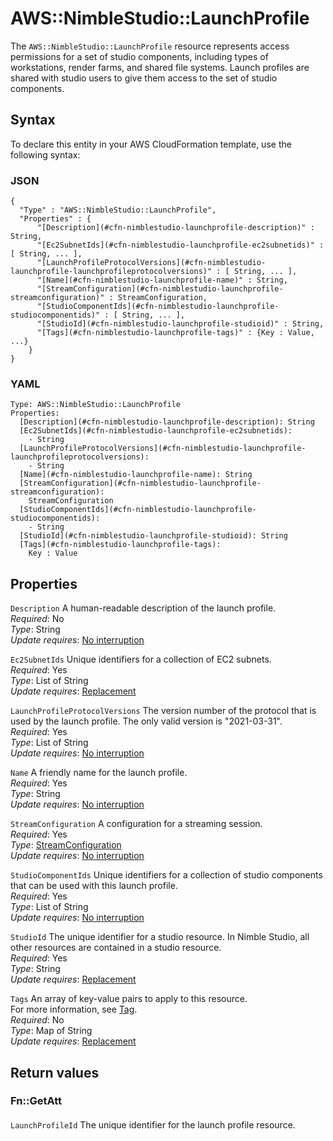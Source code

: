 # AWS::NimbleStudio::LaunchProfile<a name="aws-resource-nimblestudio-launchprofile"></a>

The `AWS::NimbleStudio::LaunchProfile` resource represents access permissions for a set of studio components, including types of workstations, render farms, and shared file systems\. Launch profiles are shared with studio users to give them access to the set of studio components\.

## Syntax<a name="aws-resource-nimblestudio-launchprofile-syntax"></a>

To declare this entity in your AWS CloudFormation template, use the following syntax:

### JSON<a name="aws-resource-nimblestudio-launchprofile-syntax.json"></a>

```
{
  "Type" : "AWS::NimbleStudio::LaunchProfile",
  "Properties" : {
      "[Description](#cfn-nimblestudio-launchprofile-description)" : String,
      "[Ec2SubnetIds](#cfn-nimblestudio-launchprofile-ec2subnetids)" : [ String, ... ],
      "[LaunchProfileProtocolVersions](#cfn-nimblestudio-launchprofile-launchprofileprotocolversions)" : [ String, ... ],
      "[Name](#cfn-nimblestudio-launchprofile-name)" : String,
      "[StreamConfiguration](#cfn-nimblestudio-launchprofile-streamconfiguration)" : StreamConfiguration,
      "[StudioComponentIds](#cfn-nimblestudio-launchprofile-studiocomponentids)" : [ String, ... ],
      "[StudioId](#cfn-nimblestudio-launchprofile-studioid)" : String,
      "[Tags](#cfn-nimblestudio-launchprofile-tags)" : {Key : Value, ...}
    }
}
```

### YAML<a name="aws-resource-nimblestudio-launchprofile-syntax.yaml"></a>

```
Type: AWS::NimbleStudio::LaunchProfile
Properties:
  [Description](#cfn-nimblestudio-launchprofile-description): String
  [Ec2SubnetIds](#cfn-nimblestudio-launchprofile-ec2subnetids):
    - String
  [LaunchProfileProtocolVersions](#cfn-nimblestudio-launchprofile-launchprofileprotocolversions):
    - String
  [Name](#cfn-nimblestudio-launchprofile-name): String
  [StreamConfiguration](#cfn-nimblestudio-launchprofile-streamconfiguration):
    StreamConfiguration
  [StudioComponentIds](#cfn-nimblestudio-launchprofile-studiocomponentids):
    - String
  [StudioId](#cfn-nimblestudio-launchprofile-studioid): String
  [Tags](#cfn-nimblestudio-launchprofile-tags):
    Key : Value
```

## Properties<a name="aws-resource-nimblestudio-launchprofile-properties"></a>

`Description` <a name="cfn-nimblestudio-launchprofile-description"></a>
A human\-readable description of the launch profile\.  
_Required_: No  
_Type_: String  
_Update requires_: [No interruption](https://docs.aws.amazon.com/AWSCloudFormation/latest/UserGuide/using-cfn-updating-stacks-update-behaviors.html#update-no-interrupt)

`Ec2SubnetIds` <a name="cfn-nimblestudio-launchprofile-ec2subnetids"></a>
Unique identifiers for a collection of EC2 subnets\.  
_Required_: Yes  
_Type_: List of String  
_Update requires_: [Replacement](https://docs.aws.amazon.com/AWSCloudFormation/latest/UserGuide/using-cfn-updating-stacks-update-behaviors.html#update-replacement)

`LaunchProfileProtocolVersions` <a name="cfn-nimblestudio-launchprofile-launchprofileprotocolversions"></a>
The version number of the protocol that is used by the launch profile\. The only valid version is "2021\-03\-31"\.  
_Required_: Yes  
_Type_: List of String  
_Update requires_: [No interruption](https://docs.aws.amazon.com/AWSCloudFormation/latest/UserGuide/using-cfn-updating-stacks-update-behaviors.html#update-no-interrupt)

`Name` <a name="cfn-nimblestudio-launchprofile-name"></a>
A friendly name for the launch profile\.  
_Required_: Yes  
_Type_: String  
_Update requires_: [No interruption](https://docs.aws.amazon.com/AWSCloudFormation/latest/UserGuide/using-cfn-updating-stacks-update-behaviors.html#update-no-interrupt)

`StreamConfiguration` <a name="cfn-nimblestudio-launchprofile-streamconfiguration"></a>
A configuration for a streaming session\.  
_Required_: Yes  
_Type_: [StreamConfiguration](aws-properties-nimblestudio-launchprofile-streamconfiguration.md)  
_Update requires_: [No interruption](https://docs.aws.amazon.com/AWSCloudFormation/latest/UserGuide/using-cfn-updating-stacks-update-behaviors.html#update-no-interrupt)

`StudioComponentIds` <a name="cfn-nimblestudio-launchprofile-studiocomponentids"></a>
Unique identifiers for a collection of studio components that can be used with this launch profile\.  
_Required_: Yes  
_Type_: List of String  
_Update requires_: [No interruption](https://docs.aws.amazon.com/AWSCloudFormation/latest/UserGuide/using-cfn-updating-stacks-update-behaviors.html#update-no-interrupt)

`StudioId` <a name="cfn-nimblestudio-launchprofile-studioid"></a>
The unique identifier for a studio resource\. In Nimble Studio, all other resources are contained in a studio resource\.  
_Required_: Yes  
_Type_: String  
_Update requires_: [Replacement](https://docs.aws.amazon.com/AWSCloudFormation/latest/UserGuide/using-cfn-updating-stacks-update-behaviors.html#update-replacement)

`Tags` <a name="cfn-nimblestudio-launchprofile-tags"></a>
An array of key\-value pairs to apply to this resource\.  
For more information, see [Tag](https://docs.aws.amazon.com/AWSCloudFormation/latest/UserGuide/aws-properties-resource-tags.html)\.  
_Required_: No  
_Type_: Map of String  
_Update requires_: [Replacement](https://docs.aws.amazon.com/AWSCloudFormation/latest/UserGuide/using-cfn-updating-stacks-update-behaviors.html#update-replacement)

## Return values<a name="aws-resource-nimblestudio-launchprofile-return-values"></a>

### Fn::GetAtt<a name="aws-resource-nimblestudio-launchprofile-return-values-fn--getatt"></a>

#### <a name="aws-resource-nimblestudio-launchprofile-return-values-fn--getatt-fn--getatt"></a>

`LaunchProfileId` <a name="LaunchProfileId-fn::getatt"></a>
The unique identifier for the launch profile resource\.
